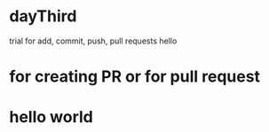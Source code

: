 # dayThird
trial for add, commit, push, pull requests
hello

# for creating PR or for pull request


# hello world 